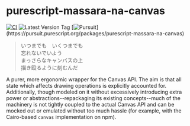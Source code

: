 # purescript-massara-na-canvas

[![CI](https://github.com/UnrelatedString/purescript-massara-na-canvas/actions/workflows/ci.yml/badge.svg?branch=main)](https://github.com/UnrelatedString/purescript-massara-na-canvas/actions/workflows/ci.yml)
![Latest Version Tag](https://img.shields.io/github/v/tag/UnrelatedString/purescript-massara-na-canvas)
[![Pursuit](https://pursuit.purescript.org/packages/purescript-massara-na-canvas/badge?)](https://pursuit.purescript.org/packages/purescript-massara-na-canvas)

> いつまでも　いくつまでも  
> 忘れないでいよう  
> まっさらなキャンバスの上  
> 描き殴るように刻むんだ

A purer, more ergonomic wrapper for the Canvas API. The aim is that all state which affects drawing operations is explicitly accounted for. Additionally, though modeled on it without excessively introducing extra power or abstractions--repackaging its existing concepts--much of the machinery is not tightly coupled to the actual Canvas API and can be mocked out or emulated without too much hassle (for example, with the Cairo-based `canvas` implementation on npm).
